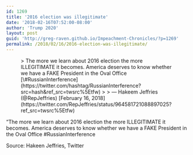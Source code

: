 ```yaml
---
id: 1269
title: '2016 election was illegitimate'
date: '2018-02-16T07:52:00-08:00'
author: 'Trump 2020'
layout: post
guid: 'http://greg-raven.github.io/Impeachment-Chronicles/?p=1269'
permalink: /2018/02/16/2016-election-was-illegitimate/
---
```


<figure class="wp-block-embed is-type-rich is-provider-twitter wp-block-embed-twitter"><div class="wp-block-embed__wrapper">> The more we learn about 2016 election the more ILLEGITIMATE it becomes. America deserves to know whether we have a FAKE President in the Oval Office [\#RussianInterference](https://twitter.com/hashtag/RussianInterference?src=hash&ref_src=twsrc%5Etfw) <https://t.co/x3BHO5CPIm>
> 
> — Hakeem Jeffries (@RepJeffries) [February 16, 2018](https://twitter.com/RepJeffries/status/964581721088897025?ref_src=twsrc%5Etfw)

<script async="" charset="utf-8" src="https://platform.twitter.com/widgets.js"></script></div></figure>“The more we learn about 2016 election the more ILLEGITIMATE it becomes. America deserves to know whether we have a FAKE President in the Oval Office #RussianInterference

Source: Hakeen Jeffries, Twitter